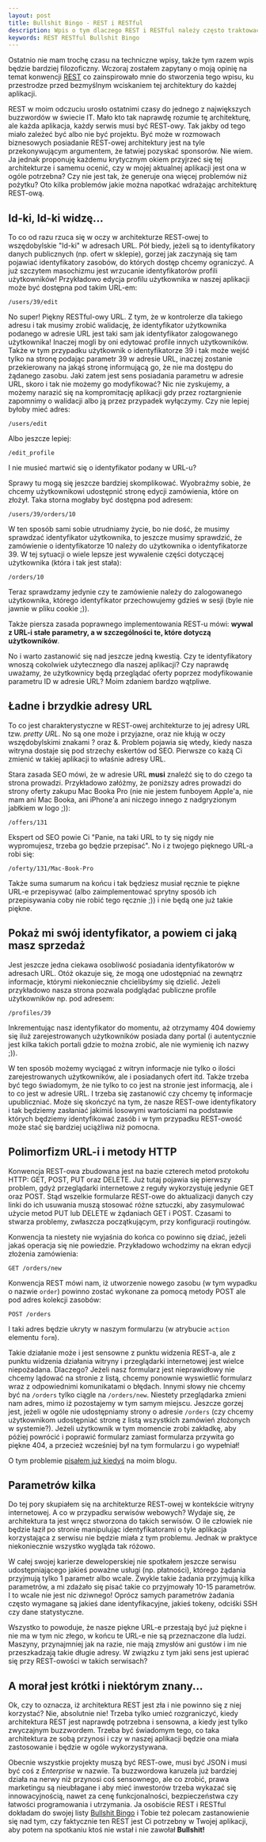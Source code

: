 ```yaml
---
layout: post
title: Bullshit Bingo - REST i RESTful
description: Wpis o tym dlaczego REST i RESTful należy często traktować w kategorii buzzwordu niż czegoś co nasza aplikacja ma wspierać.
keywords: REST RESTful Bullshit Bingo
---
```

Ostatnio nie mam trochę czasu na techniczne wpisy, także tym razem wpis będzie bardziej filozoficzny. Wczoraj zostałem zapytany o moją opinię
na temat konwencji [REST](http://en.wikipedia.org/wiki/Representational_State_Transfer) co zainspirowało mnie do stworzenia tego wpisu,
ku przestrodze przed bezmyślnym wciskaniem tej architektury do każdej aplikacji. 

REST w moim odczuciu urosło ostatnimi czasy do jednego
z największych buzzwordów w świecie IT. Mało kto tak naprawdę rozumie tę architekturę, ale każda aplikacja, każdy serwis musi być
REST-owy. Tak jakby od tego miało zależeć być albo nie być projektu. Być może w rozmowach biznesowych posiadanie REST-owej architektury
jest na tyle przekonywującym argumentem, że łatwiej pozyskać sponsorów. Nie wiem. Ja jednak proponuję każdemu krytycznym okiem
przyjrzeć się tej architekturze i samemu ocenić, czy w mojej aktualnej aplikacji jest ona w ogóle potrzebna? Czy nie jest tak, że
generuje ona więcej problemów niż pożytku? Oto kilka problemów jakie można napotkać wdrażając architekturę REST-ową.

## Id-ki, Id-ki widzę...

To co od razu rzuca się w oczy w architekturze REST-owej to wszędobylskie "Id-ki" w adresach URL. Pół biedy, jeżeli są to identyfikatory
danych publicznych (np. ofert w sklepie), gorzej jak zaczynają się tam pojawiać identyfikatory zasobów, do których dostęp chcemy ograniczyć.
A już szczytem masochizmu jest wrzucanie identyfikatorów profili użytkowników! Przykładowo edycja profilu użytkownika w naszej aplikacji
może być dostępna pod takim URL-em:

	/users/39/edit

No super! Piękny RESTful-owy URL. Z tym, że w kontrolerze dla takiego adresu i tak musimy zrobić walidację, że identyfikator użytkownika
podanego w adresie URL jest taki sam jak identyfikator zalogowanego użytkownika! Inaczej mogli by oni edytować profile innych użytkowników.
Także w tym przypadku użytkownik o identyfikatorze 39 i tak może wejść tylko na stronę podając parametr 39 w adresie URL, inaczej zostanie
przekierowany na jakąś stronę informującą go, że nie ma dostępu do żądanego zasobu. Jaki zatem jest sens posiadania parametru w adresie
URL, skoro i tak nie możemy go modyfikować? Nic nie zyskujemy, a możemy narazić się na kompromitację aplikacji gdy przez roztargnienie
zapomnimy o walidacji albo ją przez przypadek wyłączymy. Czy nie lepiej byłoby mieć adres:

	/users/edit

Albo jeszcze lepiej:

	/edit_profile

I nie musieć martwić się o identyfikator podany w URL-u?

Sprawy tu mogą się jeszcze bardziej skomplikować. Wyobraźmy sobie, że chcemy użytkownikowi udostępnić stronę edycji zamówienia, które
on złożył. Taka storna mogłaby być dostępna pod adresem:

	/users/39/orders/10

W ten sposób sami sobie utrudniamy życie, bo nie dość, że musimy sprawdzać identyfikator użytkownika, to jeszcze musimy sprawdzić, że
zamówienie o identyfikatorze 10 należy do użytkownika o identyfikatorze 39. W tej sytuacji o wiele lepsze jest wywalenie części dotyczącej
użytkownika (która i tak jest stała):

	/orders/10

Teraz sprawdzamy jedynie czy te zamówienie należy do zalogowanego użytkownika, którego identyfikator przechowujemy gdzieś w sesji
(byle nie jawnie w pliku cookie ;)).

Także piersza zasada poprawnego implementowania REST-u mówi: **wywal z URL-i stałe parametry, a w szczególności te, które dotyczą
użytkowników**.

No i warto zastanowić się nad jeszcze jedną kwestią. Czy te identyfikatory wnoszą cokolwiek użytecznego dla naszej aplikacji? Czy naprawdę
uważamy, że użytkownicy będą przeglądać oferty poprzez modyfikowanie parametru ID w adresie URL? Moim zdaniem bardzo wątpliwe.

## Ładne i brzydkie adresy URL

To co jest charakterystyczne w REST-owej architekturze to jej adresy URL tzw. *pretty URL*. No są one może i przyjazne, oraz nie kłują w oczy
wszędobylskimi znakami ? oraz &. Problem pojawia się wtedy, kiedy nasza witryna dostaje się pod strzechy eskertów od SEO. Pierwsze
co każą Ci zmienić w takiej aplikacji to właśnie adresy URL.

Stara zasada SEO mówi, że w adresie URL **musi** znaleźć się to do czego ta strona prowadzi. Przykładowo załóżmy, że poniższy adres
prowadzi do strony oferty zakupu Mac Booka Pro (nie nie jestem funboyem Apple'a, nie mam ani Mac Booka, ani iPhone'a ani niczego innego
z nadgryzionym jabłkiem w logo ;)):

	/offers/131

Ekspert od SEO powie Ci "Panie, na taki URL to ty się nigdy nie wypromujesz, trzeba go będzie przepisać". No i z twojego pięknego URL-a
robi się:

	/oferty/131/Mac-Book-Pro

Także suma sumarum na końcu i tak będziesz musiał ręcznie te piękne URL-e przepisywać (albo zaimplementować sprytny sposób ich przepisywania
coby nie robić tego ręcznie ;)) i nie będą one już takie piękne.

## Pokaż mi swój identyfikator, a powiem ci jaką masz sprzedaż

Jest jeszcze jedna ciekawa osobliwość posiadania identyfikatorów w adresach URL. Otóż okazuje się, że mogą one udostępniać na zewnątrz
informacje, którymi niekoniecznie chcielibyśmy się dzielić. Jeżeli przykładowo nasza strona pozwala podglądać publiczne profile użytkowników
np. pod adresem:

	/profiles/39

Inkrementując nasz identyfikator do momentu, aż otrzymamy 404 dowiemy się iluż zarejestrowanych użytkowników posiada dany portal (i autentycznie
jest kilka takich portali gdzie to można zrobić, ale nie wymienię ich nazwy ;)).

W ten sposób możemy wyciągać z witryn informacje nie tylko o ilości zarejestrowanych użytkowników, ale i posiadanych ofert itd. Także trzeba być
tego świadomym, że nie tylko to co jest na stronie jest informacją, ale i to co jest w adresie URL. I trzeba się zastanowić czy chcemy tę
informacje upubliczniać. Może się skończyć na tym, że nasze REST-owe identyfikatory i tak będziemy zasłaniać jakimiś losowymi wartościami na podstawie
których będziemy identyfikować zasób i w tym przypadku REST-owość może stać się bardziej uciążliwa niż pomocna.

## Polimorfizm URL-i i metody HTTP

Konwencja REST-owa zbudowana jest na bazie czterech metod protokołu HTTP: GET, POST, PUT oraz DELETE. Już tutaj pojawia się pierwszy problem, gdyż
przeglądarki internetowe z reguły wykorzystuję jedynie GET oraz POST. Stąd wszelkie formularze REST-owe do aktualizacji danych czy linki do ich
usuwania muszą stosować różne sztuczki, aby zasymulować użycie metod PUT lub DELETE w żądaniach GET i POST. Czasami to stwarza problemy, zwłaszcza
początkującym, przy konfiguracji routingów.

Konwencja ta niestety nie wyjaśnia do końca co powinno się dziać, jeżeli jakaś operacja się nie powiedzie. Przykładowo wchodzimy na ekran edycji
złożenia zamówienia:

	GET /orders/new

Konwencja REST mówi nam, iż utworzenie nowego zasobu (w tym wypadku o nazwie ``order``) powinno zostać wykonane za pomocą metody POST ale pod
adres kolekcji zasobów:

	POST /orders

I taki adres będzie ukryty w naszym formularzu (w atrybucie ``action`` elementu ``form``).

Takie działanie może i jest sensowne z punktu widzenia REST-a, ale z punktu widzenia działania witryny i przeglądarki internetowej jest wielce
niepożadana. Dlaczego? Jeżeli nasz formularz jest nieprawidłowy nie chcemy lądować na stronie z listą, chcemy ponownie wyswietlić formularz
wraz z odpowiednimi komunikatami o błędach. Innymi słowy nie chcemy być na ``/orders`` tylko ciągle na ``/orders/new``. Niestety przeglądarka
zmieni nam adres, mimo iż pozostajemy w tym samym miejscu. Jeszcze gorzej jest, jeżeli w ogóle nie udostępniamy strony o adresie ``/orders``
(czy chcemy użytkownikom udostępniać stronę z listą wszystkich zamówień złożonych w systemie?). Jeżeli użytkownik w tym momencie zrobi zakładkę, aby
późiej powrócić i poprawić formularz zamiast formularza przywita go piękne 404, a przecież wcześniej był na tym formularzu i go wypełniał!

O tym problemie [pisałem już kiedyś](http://michalorman.pl/blog/2010/03/zmieniajacy-sie-url-po-bledach-walidacji-w-rails/) na moim blogu.

## Parametrów kilka

Do tej pory skupiałem się na architekturze REST-owej w kontekście witryny internetowej. A co w przypadku serwisów webowych? Wydaje się, że
architektura ta jest wręcz stworzona do takich serwisów. O ile człowiek nie będzie łaził po stronie manipulując identyfikatorami o tyle
aplikacja korzystająca z serwisu nie będzie miała z tym problemu. Jednak w praktyce niekoniecznie wszystko wygląda tak różowo.

W całej swojej karierze deweloperskiej nie spotkałem jeszcze serwisu udostępniającego jakieś poważne usługi (np. płatności), którego żądania
przyjmują tylko 1 parametr albo wcale. Zwykle takie żadania przyjmują kilka parametrów, a mi zdażało się pisać takie co przyjmowały 10-15
parametrów. I to wcale nie jest nic dziwnego! Oprócz samych parametrów żadania często wymagane są jakieś dane identyfikacyjne, jakieś tokeny,
odciśki SSH czy dane statystyczne.

Wszystko to powoduje, że nasze piękne URL-e przestają być już piękne i nie ma w tym nic złego, w końcu te URL-e nie są przeznaczone dla
ludzi. Maszyny, przynajmniej jak na razie, nie mają zmysłów ani gustów i im nie przeszkadzają takie długie adresy. W związku z tym jaki sens
jest upierać się przy REST-owości w takich serwisach?

## A morał jest krótki i niektórym znany...

Ok, czy to oznacza, iż architektura REST jest zła i nie powinno się z niej korzystać? Nie, absolutnie nie! Trzeba tylko umieć rozgraniczyć,
kiedy architektura REST jest naprawdę potrzebna i sensowna, a kiedy jest tylko zwyczajnym buzzwordem. Trzeba być świadomym tego, co taka
architektura ze sobą przynosi i czy w naszej aplikacji będzie ona miała zastosowanie i będzie w ogóle wykorzystywana.

Obecnie wszystkie projekty muszą być REST-owe, musi być JSON i musi być coś z *Enterprise* w nazwie. Ta buzzwordowa karuzela już bardziej
działa na nerwy niż przynosi coś sensownego, ale co zrobić, prawa marketingu są nieubłagane i aby mieć inwestorów trzeba wykazać się
innowacyjnością, nawet za cenę funkcjonalności, bezpieczeństwa czy łatwości programowania i utrzymania. Ja osobiście REST i RESTful dokładam
do swojej listy [Bullshit Bingo](http://en.wikipedia.org/wiki/Buzzword_bingo) i Tobie też polecam zastanowienie się nad tym, czy faktycznie
ten REST jest Ci potrzebny w Twojej aplikacji, aby potem na spotkaniu ktoś nie wstał i nie zawołał **Bullshit!**
